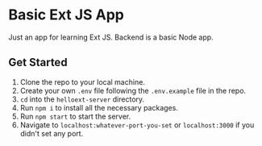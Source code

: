 # Basic Ext JS App

Just an app for learning Ext JS. Backend is a basic Node app.


## Get Started
1. Clone the repo to your local machine.
1. Create your own `.env` file following the `.env.example` file in the repo.
1. `cd` into the `helloext-server` directory.
1. Run `npm i` to install all the necessary packages.
1. Run `npm start` to start the server.
1. Navigate to `localhost:whatever-port-you-set` or `localhost:3000` if you didn't set any port.